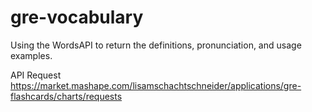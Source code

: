 # gre-vocabulary
Using the WordsAPI to return the definitions, pronunciation, and usage examples.

API Request
https://market.mashape.com/lisamschachtschneider/applications/gre-flashcards/charts/requests
